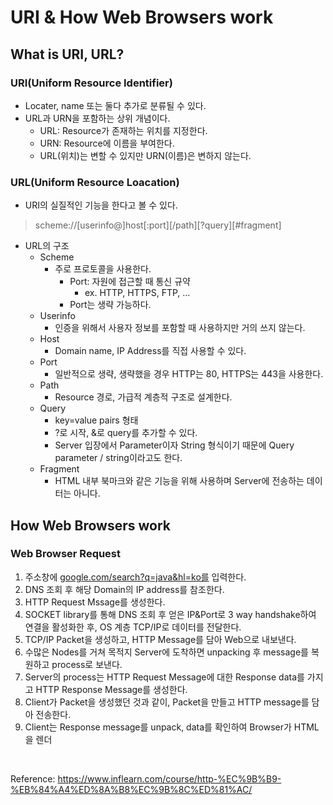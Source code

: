 # URI & How Web Browsers work

## What is URI, URL?

### URI(Uniform Resource Identifier)

- Locater, name 또는 둘다 추가로 분류될 수 있다.
- URL과 URN을 포함하는 상위 개념이다.
    - URL: Resource가 존재하는 위치를 지정한다.
    - URN: Resource에 이름을 부여한다.
    - URL(위치)는 변할 수 있지만 URN(이름)은 변하지 않는다.

### URL(Uniform Resource Loacation)

- URI의 실질적인 기능을 한다고 볼 수 있다.

> scheme://[userinfo@]host[:port][/path][?query][#fragment]
> 
- URL의 구조
    - Scheme
        - 주로 프로토콜을 사용한다.
            - Port: 자원에 접근할 때 통신 규약
                - ex. HTTP, HTTPS, FTP, …
            - Port는 생략 가능하다.
    - Userinfo
        - 인증을 위해서 사용자 정보를 포함할 때 사용하지만 거의 쓰지 않는다.
    - Host
        - Domain name, IP Address를 직접 사용할 수 있다.
    - Port
        - 일반적으로 생략, 생략했을 경우 HTTP는 80, HTTPS는 443을 사용한다.
    - Path
        - Resource 경로, 가급적 계층적 구조로 설계한다.
    - Query
        - key=value pairs 형태
        - ?로 시작, &로 query를 추가할 수 있다.
        - Server 입장에서 Parameter이자 String 형식이기 때문에 Query parameter / string이라고도 한다.
    - Fragment
        - HTML 내부 북마크와 같은 기능을 위해 사용하며 Server에 전송하는 데이터는 아니다.

## How Web Browsers work

### Web Browser Request

1. 주소창에 [google.com/search?q=java&hl=ko를](http://google.com/search?q=java&hl=ko를) 입력한다.
2. DNS 조회 후 해당 Domain의 IP address를 참조한다.
3. HTTP Request Mssage를 생성한다.
4. SOCKET library를 통해 DNS 조회 후 얻은 IP&Port로 3 way handshake하여 연결을 활성화한 후, OS 계층 TCP/IP로 데이터를 전달한다.
5. TCP/IP Packet을 생성하고, HTTP Message를 담아 Web으로 내보낸다.
6. 수많은 Nodes를 거쳐 목적지 Server에 도착하면 unpacking 후 message를 복원하고 process로 보낸다.
7. Server의 process는 HTTP Request Message에 대한 Response data를 가지고 HTTP Response Message를 생성한다.
8. Client가 Packet을 생성했던 것과 같이, Packet을 만들고 HTTP message를 담아 전송한다.
9. Client는 Response message를 unpack, data를 확인하여 Browser가 HTML을 렌더

<br>

Reference: https://www.inflearn.com/course/http-%EC%9B%B9-%EB%84%A4%ED%8A%B8%EC%9B%8C%ED%81%AC/
